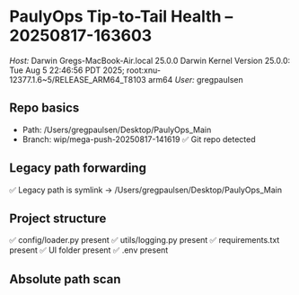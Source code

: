 # PaulyOps Tip-to-Tail Health – 20250817-163603
_Host:_ Darwin Gregs-MacBook-Air.local 25.0.0 Darwin Kernel Version 25.0.0: Tue Aug  5 22:46:56 PDT 2025; root:xnu-12377.1.6~5/RELEASE_ARM64_T8103 arm64
_User:_ gregpaulsen

## Repo basics
- Path: /Users/gregpaulsen/Desktop/PaulyOps_Main
- Branch: wip/mega-push-20250817-141619
✅ Git repo detected

## Legacy path forwarding
✅ Legacy path is symlink → /Users/gregpaulsen/Desktop/PaulyOps_Main

## Project structure
✅ config/loader.py present
✅ utils/logging.py present
✅ requirements.txt present
✅ UI folder present
✅ .env present

## Absolute path scan
